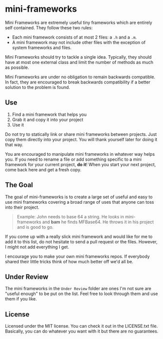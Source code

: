 mini-frameworks
===============

Mini Frameworks are extremely useful tiny frameworks which are entirely self contained. They follow these two rules:

- Each mini framework consists of at most 2 files: a `.h` and a `.m`.
- A mini framework may not include other files with the exception of system frameworks and files.

Mini Frameworks should try to tackle a single idea. Typically, they should have at most one external class and limit the number of methods as much as possible.

Mini Frameworks are under no obligation to remain backwards compatible. In fact, they are encouraged to break backwards compatibility if a better solution to the problem is found.

Use
---

1. Find a mini framework that helps you
2. Grab it and copy it into your project
3. Use it

Do not try to statically link or share mini frameworks between projects. Just copy them directly into your project. You will thank yourself later for doing it that way.

You are encouraged to manipulate mini frameworks in whatever way helps you. If you need to rename a file or add something specific to a mini framework for your current project, **do it**! When you start your next project, come back here and get a fresh copy.

The Goal
--------

The goal of mini-frameworks is to create a large set of useful and easy to use mini frameworks covering a broad range of uses that anyone can toss into their project.

> Example: John needs to base 64 a string. He looks in mini-frameworks and **bam** he finds MFBase64. He throws it in his project and is good to go.

If you come up with a really slick mini framework and would like for me to add it to this list, do not hesitate to send a pull request or the files. However, I might not add everything I get.

I encourage you to make your own mini frameworks repos. If everybody shared their little tricks think of how much better off we'd all be.

Under Review
------------

The mini frameworks in the `Under Review` folder are ones I'm not sure are "useful enough" to be put on the list. Feel free to look through them and use them if you like.

License
-------

Licensed under the MIT license. You can check it out in the LICENSE.txt file. Basically, you can do whatever you want with it but there are no guarantees.